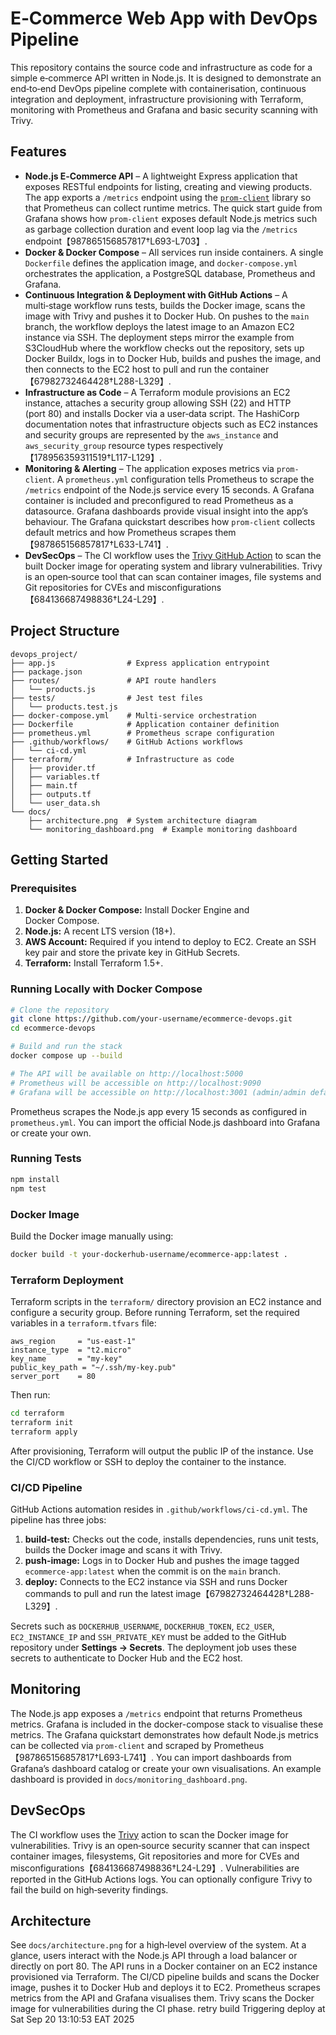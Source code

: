 # E‑Commerce Web App with DevOps Pipeline

This repository contains the source code and infrastructure as code for a simple
e‑commerce API written in Node.js.  It is designed to demonstrate an
end‑to‑end DevOps pipeline complete with containerisation, continuous
integration and deployment, infrastructure provisioning with Terraform,
monitoring with Prometheus and Grafana and basic security scanning with Trivy.

## Features

- **Node.js E‑Commerce API** – A lightweight Express application that exposes
  RESTful endpoints for listing, creating and viewing products.  The app
  exports a `/metrics` endpoint using the [`prom-client`](https://github.com/siimon/prom-client)
  library so that Prometheus can collect runtime metrics.  The quick start
  guide from Grafana shows how `prom-client` exposes default Node.js metrics
  such as garbage collection duration and event loop lag via the `/metrics`
  endpoint【987865156857817†L693-L703】.
- **Docker & Docker Compose** – All services run inside containers.  A
  single `Dockerfile` defines the application image, and `docker‑compose.yml`
  orchestrates the application, a PostgreSQL database, Prometheus and Grafana.
- **Continuous Integration & Deployment with GitHub Actions** – A multi‑stage
  workflow runs tests, builds the Docker image, scans the image with Trivy and
  pushes it to Docker Hub.  On pushes to the `main` branch, the workflow
  deploys the latest image to an Amazon EC2 instance via SSH.  The
  deployment steps mirror the example from S3CloudHub where the workflow
  checks out the repository, sets up Docker Buildx, logs in to Docker Hub,
  builds and pushes the image, and then connects to the EC2 host to pull and
  run the container【67982732464428†L288-L329】.
- **Infrastructure as Code** – A Terraform module provisions an EC2 instance,
  attaches a security group allowing SSH (22) and HTTP (port 80) and
  installs Docker via a user‑data script.  The HashiCorp documentation notes
  that infrastructure objects such as EC2 instances and security groups are
  represented by the `aws_instance` and `aws_security_group` resource types
  respectively【178956359311519†L117-L129】.
- **Monitoring & Alerting** – The application exposes metrics via
  `prom-client`.  A `prometheus.yml` configuration tells Prometheus to
  scrape the `/metrics` endpoint of the Node.js service every 15 seconds.  A
  Grafana container is included and preconfigured to read Prometheus as a
  datasource.  Grafana dashboards provide visual insight into the app’s
  behaviour.  The Grafana quickstart describes how `prom-client` collects
  default metrics and how Prometheus scrapes them【987865156857817†L633-L741】.
- **DevSecOps** – The CI workflow uses the [Trivy GitHub Action](https://github.com/aquasecurity/trivy-action)
  to scan the built Docker image for operating system and library
  vulnerabilities.  Trivy is an open‑source tool that can scan container
  images, file systems and Git repositories for CVEs and misconfigurations
  【684136687498836†L24-L29】.

## Project Structure

```
devops_project/
├── app.js                # Express application entrypoint
├── package.json
├── routes/               # API route handlers
│   └── products.js
├── tests/                # Jest test files
│   └── products.test.js
├── docker-compose.yml    # Multi‑service orchestration
├── Dockerfile            # Application container definition
├── prometheus.yml        # Prometheus scrape configuration
├── .github/workflows/    # GitHub Actions workflows
│   └── ci-cd.yml
├── terraform/            # Infrastructure as code
│   ├── provider.tf
│   ├── variables.tf
│   ├── main.tf
│   ├── outputs.tf
│   └── user_data.sh
└── docs/
    ├── architecture.png  # System architecture diagram
    └── monitoring_dashboard.png  # Example monitoring dashboard
```

## Getting Started

### Prerequisites

1. **Docker & Docker Compose:** Install Docker Engine and Docker Compose.
2. **Node.js:** A recent LTS version (18+).
3. **AWS Account:** Required if you intend to deploy to EC2.  Create an
   SSH key pair and store the private key in GitHub Secrets.
4. **Terraform:** Install Terraform 1.5+.

### Running Locally with Docker Compose

```bash
# Clone the repository
git clone https://github.com/your‑username/ecommerce-devops.git
cd ecommerce-devops

# Build and run the stack
docker compose up --build

# The API will be available on http://localhost:5000
# Prometheus will be accessible on http://localhost:9090
# Grafana will be accessible on http://localhost:3001 (admin/admin default login)
```

Prometheus scrapes the Node.js app every 15 seconds as configured in
`prometheus.yml`.  You can import the official Node.js dashboard into
Grafana or create your own.

### Running Tests

```bash
npm install
npm test
```

### Docker Image

Build the Docker image manually using:

```bash
docker build -t your‑dockerhub‑username/ecommerce-app:latest .
```

### Terraform Deployment

Terraform scripts in the `terraform/` directory provision an EC2 instance and
configure a security group.  Before running Terraform, set the required
variables in a `terraform.tfvars` file:

```hcl
aws_region     = "us-east-1"
instance_type  = "t2.micro"
key_name       = "my-key"
public_key_path = "~/.ssh/my-key.pub"
server_port    = 80
```

Then run:

```bash
cd terraform
terraform init
terraform apply
```

After provisioning, Terraform will output the public IP of the instance.  Use
the CI/CD workflow or SSH to deploy the container to the instance.

### CI/CD Pipeline

GitHub Actions automation resides in `.github/workflows/ci-cd.yml`.  The
pipeline has three jobs:

1. **build-test:** Checks out the code, installs dependencies, runs unit tests,
   builds the Docker image and scans it with Trivy.
2. **push-image:** Logs in to Docker Hub and pushes the image tagged
   `ecommerce-app:latest` when the commit is on the `main` branch.
3. **deploy:** Connects to the EC2 instance via SSH and runs Docker commands
   to pull and run the latest image【67982732464428†L288-L329】.

Secrets such as `DOCKERHUB_USERNAME`, `DOCKERHUB_TOKEN`, `EC2_USER`,
`EC2_INSTANCE_IP` and `SSH_PRIVATE_KEY` must be added to the GitHub
repository under **Settings → Secrets**.  The deployment job uses these
secrets to authenticate to Docker Hub and the EC2 host.

## Monitoring

The Node.js app exposes a `/metrics` endpoint that returns Prometheus metrics.
Grafana is included in the docker-compose stack to visualise these metrics.
The Grafana quickstart demonstrates how default Node.js metrics can be
collected via `prom-client` and scraped by Prometheus【987865156857817†L693-L741】.
You can import dashboards from Grafana’s dashboard catalog or create your own
visualisations.  An example dashboard is provided in `docs/monitoring_dashboard.png`.

## DevSecOps

The CI workflow uses the [Trivy](https://github.com/aquasecurity/trivy) action
to scan the Docker image for vulnerabilities.  Trivy is an open‑source
security scanner that can inspect container images, filesystems, Git
repositories and more for CVEs and misconfigurations【684136687498836†L24-L29】.
Vulnerabilities are reported in the GitHub Actions logs.  You can optionally
configure Trivy to fail the build on high‑severity findings.

## Architecture

See `docs/architecture.png` for a high‑level overview of the system.  At a
glance, users interact with the Node.js API through a load balancer or
directly on port 80.  The API runs in a Docker container on an EC2 instance
provisioned via Terraform.  The CI/CD pipeline builds and scans the Docker
image, pushes it to Docker Hub and deploys it to EC2.  Prometheus scrapes
metrics from the API and Grafana visualises them.  Trivy scans the Docker
image for vulnerabilities during the CI phase.
retry build
Triggering deploy at Sat Sep 20 13:10:53 EAT 2025
